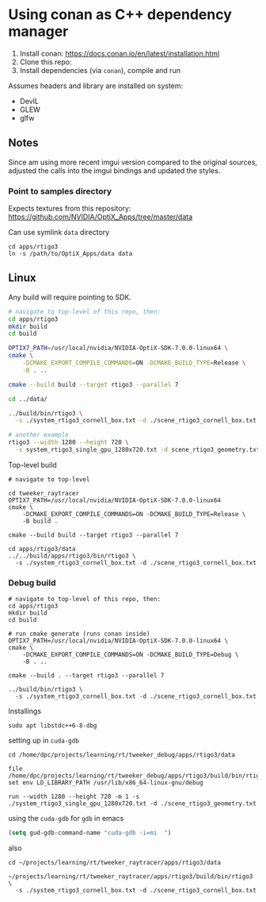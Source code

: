 Using conan as C++ dependency manager
=====================================

1.	Install conan: https://docs.conan.io/en/latest/installation.html
2.	Clone this repo:
3.	Install dependencies (via `conan`), compile and run

Assumes headers and library are installed on system:

-	DevIL
-	GLEW
-	glfw

Notes
-----

Since am using more recent imgui version compared to the original sources, adjusted the calls into the imgui bindings and updated the styles.

### Point to samples directory

Expects textures from this repository: https://github.com/NVIDIA/OptiX_Apps/tree/master/data

Can use symlink `data` directory

```
cd apps/rtigo3
ln -s /path/to/OptiX_Apps/data data
```

Linux
-----

Any build will require pointing to SDK.

```bash
# navigate to top-level of this repo, then:
cd apps/rtigo3
mkdir build
cd build

OPTIX7_PATH=/usr/local/nvidia/NVIDIA-OptiX-SDK-7.0.0-linux64 \
cmake \
    -DCMAKE_EXPORT_COMPILE_COMMANDS=ON -DCMAKE_BUILD_TYPE=Release \
    -B . ..

cmake --build build --target rtigo3 --parallel 7

cd ../data/

../build/bin/rtigo3 \
  -s ./system_rtigo3_cornell_box.txt -d ./scene_rtigo3_cornell_box.txt

# another example
rtigo3 --width 1280 --height 720 \
  -s system_rtigo3_single_gpu_1280x720.txt -d scene_rtigo3_geometry.txt

```

Top-level build

```
# navigate to top-level

cd tweeker_raytracer
OPTIX7_PATH=/usr/local/nvidia/NVIDIA-OptiX-SDK-7.0.0-linux64
cmake \
    -DCMAKE_EXPORT_COMPILE_COMMANDS=ON -DCMAKE_BUILD_TYPE=Release \
    -B build .

cmake --build build --target rtigo3 --parallel 7

cd apps/rtigo3/data
../../build/apps/rtigo3/bin/rtigo3 \
  -s ./system_rtigo3_cornell_box.txt -d ./scene_rtigo3_cornell_box.txt
```

### Debug build

```
# navigate to top-level of this repo, then:
cd apps/rtigo3
mkdir build
cd build

# run cmake generate (runs conan inside)
OPTIX7_PATH=/usr/local/nvidia/NVIDIA-OptiX-SDK-7.0.0-linux64 \
cmake \
    -DCMAKE_EXPORT_COMPILE_COMMANDS=ON -DCMAKE_BUILD_TYPE=Debug \
    -B . ..

cmake --build . --target rtigo3 --parallel 7

../build/bin/rtigo3 \
  -s ./system_rtigo3_cornell_box.txt -d ./scene_rtigo3_cornell_box.txt

```

Installings

```
sudo apt libstdc++6-8-dbg
```

setting up in `cuda-gdb`

```shell
cd /home/dpc/projects/learning/rt/tweeker_debug/apps/rtigo3/data

file /home/dpc/projects/learning/rt/tweeker_debug/apps/rtigo3/build/bin/rtigo3
set env LD_LIBRARY_PATH /usr/lib/x86_64-linux-gnu/debug

run --width 1280 --height 720 -m 1 -s ./system_rtigo3_single_gpu_1280x720.txt -d ./scene_rtigo3_geometry.txt
```

using the `cuda-gdb` for `gdb` in emacs

```lisp
(setq gud-gdb-command-name "cuda-gdb -i=mi  ")
```

also

```shell
cd ~/projects/learning/rt/tweeker_raytracer/apps/rtigo3/data

~/projects/learning/rt/tweeker_raytracer/apps/rtigo3/build/bin/rtigo3 \
  -s ./system_rtigo3_cornell_box.txt -d ./scene_rtigo3_cornell_box.txt
```
